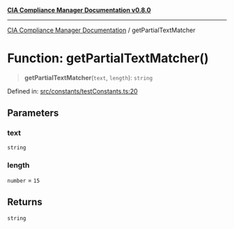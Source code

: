 [**CIA Compliance Manager Documentation v0.8.0**](../README.md)

***

[CIA Compliance Manager Documentation](../globals.md) / getPartialTextMatcher

# Function: getPartialTextMatcher()

> **getPartialTextMatcher**(`text`, `length`): `string`

Defined in: [src/constants/testConstants.ts:20](https://github.com/Hack23/cia-compliance-manager/blob/78912779fad2796d4afcf9e0a863cca80a66b25f/src/constants/testConstants.ts#L20)

## Parameters

### text

`string`

### length

`number` = `15`

## Returns

`string`

